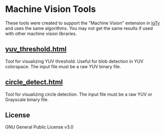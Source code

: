Machine Vision Tools
===
These tools were created to support the "Machine Vision" extension in [IoTy](https://quirkycort.github.io/IoTy/public/editor.html) and uses the same algorithms.
You may not get the same results if used with other machine vision libraries.

## [yuv_threshold.html](https://quirkycort.github.io/misc/machine_vision/yuv_threshold.html)
Tool for visualizing YUV threshold.
Useful for blob detection in YUV colorspace.
The input file must be a raw YUV binary file.

## [circle_detect.html](https://quirkycort.github.io/misc/machine_vision/circle_detect.html)
Tool for visualizing circle detection.
The input file must be a raw YUV or Grayscale binary file.

License
---
GNU General Public License v3.0